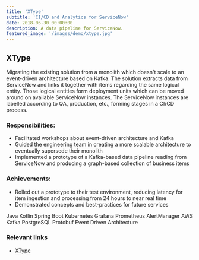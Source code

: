 ```yaml
---
title: 'XType'
subtitle: 'CI/CD and Analytics for ServiceNow'
date: 2018-06-30 00:00:00
description: A data pipeline for ServiceNow.
featured_image: '/images/demo/xtype.jpg'
---
```


## XType

Migrating the existing solution from a monolith which doesn't scale to an event-driven architecture based on Kafka. The solution extracts data from ServiceNow and links it together with items regarding the same logical entity. Those logical entities form deployment units which can be moved around on available ServiceNow instances. The ServiceNow instances are labelled according to QA, production, etc., forming stages in a CI/CD process.

### Responsibilities:
- Facilitated workshops about event-driven architecture and Kafka
- Guided the engineering team in creating a more scalable architecture to eventually supersede their monolith
- Implemented a prototype of a Kafka-based data pipeline reading from ServiceNow and producing a graph-based collection of business items

### Achievements:
- Rolled out a prototype to their test environment, reducing latency for item ingestion and processing from 24 hours to near real time
- Demonstrated concepts and best-practices for future services

<span class="tag-style-lang">Java</span>
<span class="tag-style-lang">Kotlin</span>
<span class="tag-style-lang">Spring Boot</span>
<span class="tag-style-infra">Kubernetes</span>
<span class="tag-style-infra">Grafana</span>
<span class="tag-style-infra">Prometheus</span>
<span class="tag-style-infra">AlertManager</span>
<span class="tag-style-infra">AWS</span>
<span class="tag-style-data">Kafka</span>
<span class="tag-style-data">PostgreSQL</span>
<span class="tag-style-other">Protobuf</span>
<span class="tag-style-other">Event Driven Architecture</span>

### Relevant links

- [XType](https://www.xtype.io/)

